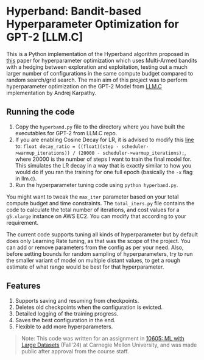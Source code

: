 # Hyperband: Bandit-based Hyperparameter Optimization for GPT-2 [LLM.C]
This is a Python implementation of the Hyperband algorithm proposed in [this](https://arxiv.org/abs/1603.06560) paper for hyperparameter optimization which uses Multi-Armed bandits with a hedging between exploration and exploitation, testing out a much larger number of configurations in the same compute budget compared to random search/grid search. The main aim of this project was to perform hyperparameter optimization on the GPT-2 Model from [LLM.C](https://github.com/karpathy/llm.c) implementation by Andrej Karpathy.

## Running the code
1. Copy the `hyperband.py` file to the directory where you have built the executables for GPT-2 from LLM.C repo.
2. If you are enabling Cosine Decay for LR, it is advised to modify this [line](https://github.com/karpathy/llm.c/blob/master/llmc/schedulers.h#L33) to:
`float decay_ratio = ((float)(step - scheduler->warmup_iterations)) / (20000 - scheduler->warmup_iterations);`, where 20000 is the number of steps I want to train the final model for. This simulates the LR decay in a way that is exactly similar to how you would do if you ran the training for one full epoch (basically the `-x` flag in llm.c).
3. Run the hyperparameter tuning code using `python hyperband.py`.

You might want to tweak the `max_iter` parameter based on your total compute budget and time constraints. The `total_iters.py` file contains the code to calculate the total number of iterations, and cost values for a `g5.xlarge` instance on AWS EC2. You can modify that according to your requirement.

The current code supports tuning all kinds of hyperparameter but by default does only Learning Rate tuning, as that was the scope of the project. You can add or remove parameters from the config as per your need. Also, before setting bounds for random sampling of hyperparameters, try to run the smaller variant of model on multiple distant values, to get a rough estimate of what range would be best for that hyperparameter.

## Features
1. Supports saving and resuming from checkpoints.
2. Deletes old checkpoints when the configuration is evicted.
3. Detailed logging of the training progress.
4. Saves the best configuration in the end.
5. Flexible to add more hyperparameters.

> Note: This code was written for an assignment in [10605: ML with Large Datasets](https://10605.github.io/) (Fall'24) at Carnegie Mellon University, and was made public after approval from the course staff.
